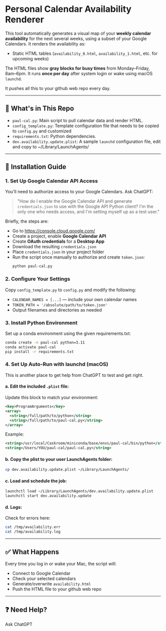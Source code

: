 # Personal Calendar Availability Renderer

This tool automatically generates a visual map of your **weekly calendar availability** for the next several weeks, using a subset of your Google Calendars. It renders the availability as:

- Static HTML tables (`availability_0.html`, `availability_1.html`, etc. for upcoming weeks)

The HTML files show **gray blocks for busy times** from Monday–Friday, 8am–6pm. It runs **once per day** after system login or wake using macOS `launchd`.

It pushes all this to your github web repo every day.

---

## 🔧 What's in This Repo

- `paul-cal.py`: Main script to pull calendar data and render HTML.
- `config_template.py`: Template configuration file that needs to be copied to `config.py` and customized
- `requirements.txt`: Python dependencies.
- `dev.availability.update.plist`: A sample `launchd` configuration file, edit and copy to ~/Library/LaunchAgents/

---

## 🚀 Installation Guide

### 1. **Set Up Google Calendar API Access**

You'll need to authorize access to your Google Calendars. Ask ChatGPT:

> "How do I enable the Google Calendar API and generate `credentials.json` to use with the Google API Python client? I'm the only one who needs access, and I'm setting myself up as a test user."

Briefly, the steps are:
- Go to https://console.cloud.google.com/
- Create a project, enable **Google Calendar API**
- Create **OAuth credentials** for a **Desktop App**
- Download the resulting `credentials.json`
- Place `credentials.json` in your project folder
- Run the script once manually to authorize and create `token.json`:
  ```bash
  python paul-cal.py
  ```

### 2. **Configure Your Settings**

Copy `config_template.py` to `config.py` and modify the following:
- `CALENDAR_NAMES = [...]` — include your own calendar names
- `TOKEN_PATH = '/absolute/path/to/token.json'`
- Output filenames and directories as needed

### 3. **Install Python Environment**

Set up a conda environment using the given requirements.txt:

```bash
conda create -n paul-cal python=3.11
conda activate paul-cal
pip install -r requirements.txt
```

### 4. **Set Up Auto-Run with launchd (macOS)**

This is another place to get help from ChatGPT to test and get right.

#### a. Edit the included `.plist` file:
Update this block to match your environment:

```xml
<key>ProgramArguments</key>
<array>
  <string>/full/path/to/python</string>
  <string>/full/path/to/paul-cal.py</string>
</array>
```

Example:
```xml
<string>/usr/local/Caskroom/miniconda/base/envs/paul-cal/bin/python</string>
<string>/Users/YOU/paul-cal/paul-cal.py</string>
```

#### b. Copy the plist to your user LaunchAgents folder:

```bash
cp dev.availability.update.plist ~/Library/LaunchAgents/
```

#### c. Load and schedule the job:

```bash
launchctl load ~/Library/LaunchAgents/dev.availability.update.plist
launchctl start dev.availability.update
```

#### d. Logs:

Check for errors here:
```bash
cat /tmp/availability.err
cat /tmp/availability.log
```

---

## ✅ What Happens

Every time you log in or wake your Mac, the script will:
- Connect to Google Calendar
- Check your selected calendars
- Generate/overwrite `availability.html`
- Push the HTML file to your github web repo

---

## ❓ Need Help?

Ask ChatGPT

